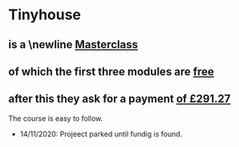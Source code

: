 # Tinyhouse
## is a \newline [Masterclass](https://www.newline.co/tinyhouse)
## of which the first three modules are [free](https://www.newline.co/courses/the-newline-guide-to-building-your-first-graphql-server-with-node-and-typescript/welcome)
## after this they ask for a payment [of £291.27](https://www.newline.co/tinyhouse#pricing)

The course is easy to follow.

- 14/11/2020: Projeect parked until fundig is found.
